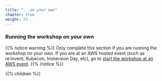 ```yaml
---
title: "...on your own"
chapter: true
weight: 22
---
```


### Running the workshop on your own


{{% notice warning %}}
Only complete this section if you are running the workshop on your own. If you are at an AWS hosted event (such as re:Invent, Kubecon, Immersion Day, etc), go to [start the workshop at an AWS event](../2_setup/21_aws_event.html).
{{% /notice %}}

{{% children %}}
